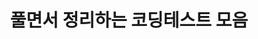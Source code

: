---
title: "풀면서 정리하는 코딩테스트 모음"
permalink: /categories/code_test/
layout: category
author_profile: true
taxonomy: code_test
sidebar_main : true
---